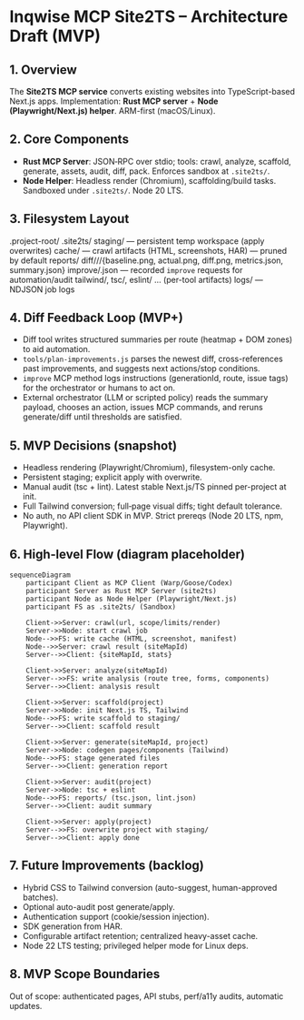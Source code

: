 # Inqwise MCP Site2TS – Architecture Draft (MVP)

## 1. Overview
The **Site2TS MCP service** converts existing websites into TypeScript-based Next.js apps.
Implementation: **Rust MCP server** + **Node (Playwright/Next.js) helper**. ARM-first (macOS/Linux).

## 2. Core Components
- **Rust MCP Server**: JSON‑RPC over stdio; tools: crawl, analyze, scaffold, generate, assets, audit, diff, pack. Enforces sandbox at `.site2ts/`.
- **Node Helper**: Headless render (Chromium), scaffolding/build tasks. Sandboxed under `.site2ts/`. Node 20 LTS.

## 3. Filesystem Layout
.project-root/
  .site2ts/
    staging/     — persistent temp workspace (apply overwrites)
    cache/       — crawl artifacts (HTML, screenshots, HAR) — pruned by default
    reports/
      diff/<diffId>/<route>/{baseline.png, actual.png, diff.png, metrics.json, summary.json}
      improve/<jobId>.json — recorded `improve` requests for automation/audit
      tailwind/, tsc/, eslint/ … (per-tool artifacts)
    logs/        — NDJSON job logs

## 4. Diff Feedback Loop (MVP+)
- Diff tool writes structured summaries per route (heatmap + DOM zones) to aid automation.
- `tools/plan-improvements.js` parses the newest diff, cross-references past improvements, and suggests next actions/stop conditions.
- `improve` MCP method logs instructions (generationId, route, issue tags) for the orchestrator or humans to act on.
- External orchestrator (LLM or scripted policy) reads the summary payload, chooses an action, issues MCP commands, and reruns generate/diff until thresholds are satisfied.

## 5. MVP Decisions (snapshot)
- Headless rendering (Playwright/Chromium), filesystem-only cache.
- Persistent staging; explicit apply with overwrite.
- Manual audit (tsc + lint). Latest stable Next.js/TS pinned per-project at init.
- Full Tailwind conversion; full‑page visual diffs; tight default tolerance.
- No auth, no API client SDK in MVP. Strict prereqs (Node 20 LTS, npm, Playwright).

## 6. High‑level Flow (diagram placeholder)
```mermaid
sequenceDiagram
    participant Client as MCP Client (Warp/Goose/Codex)
    participant Server as Rust MCP Server (site2ts)
    participant Node as Node Helper (Playwright/Next.js)
    participant FS as .site2ts/ (Sandbox)

    Client->>Server: crawl(url, scope/limits/render)
    Server->>Node: start crawl job
    Node-->>FS: write cache (HTML, screenshot, manifest)
    Node-->>Server: crawl result (siteMapId)
    Server-->>Client: {siteMapId, stats}

    Client->>Server: analyze(siteMapId)
    Server-->>FS: write analysis (route tree, forms, components)
    Server-->>Client: analysis result

    Client->>Server: scaffold(project)
    Server->>Node: init Next.js TS, Tailwind
    Node-->>FS: write scaffold to staging/
    Server-->>Client: scaffold result

    Client->>Server: generate(siteMapId, project)
    Server->>Node: codegen pages/components (Tailwind)
    Node-->>FS: stage generated files
    Server-->>Client: generation report

    Client->>Server: audit(project)
    Server->>Node: tsc + eslint
    Node-->>FS: reports/ (tsc.json, lint.json)
    Server-->>Client: audit summary

    Client->>Server: apply(project)
    Server-->>FS: overwrite project with staging/
    Server-->>Client: apply done
```

## 7. Future Improvements (backlog)
- Hybrid CSS to Tailwind conversion (auto-suggest, human-approved batches).
- Optional auto-audit post generate/apply.
- Authentication support (cookie/session injection).
- SDK generation from HAR.
- Configurable artifact retention; centralized heavy-asset cache.
- Node 22 LTS testing; privileged helper mode for Linux deps.

## 8. MVP Scope Boundaries
Out of scope: authenticated pages, API stubs, perf/a11y audits, automatic updates.
